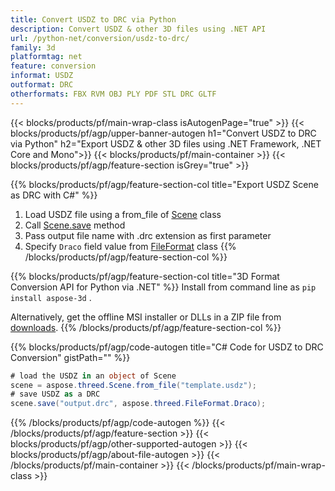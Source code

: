 ```yaml
---
title: Convert USDZ to DRC via Python 
description: Convert USDZ & other 3D files using .NET API
url: /python-net/conversion/usdz-to-drc/
family: 3d
platformtag: net
feature: conversion
informat: USDZ
outformat: DRC
otherformats: FBX RVM OBJ PLY PDF STL DRC GLTF 
---
```


{{< blocks/products/pf/main-wrap-class isAutogenPage="true" >}}
{{< blocks/products/pf/agp/upper-banner-autogen h1="Convert USDZ to DRC via Python" h2="Export USDZ & other 3D files using .NET Framework, .NET Core and Mono">}}
{{< blocks/products/pf/main-container >}}
{{< blocks/products/pf/agp/feature-section isGrey="true" >}}

{{% blocks/products/pf/agp/feature-section-col title="Export USDZ Scene as DRC with C#" %}}
1. Load USDZ file using a from_file of [Scene](https://apireference.aspose.com/3d/net/aspose.threed/scene) class
2. Call [Scene.save](https://apireference.aspose.com/3d/net/aspose.threed/scene/methods/save/index) method
3. Pass output file name with .drc extension as first parameter
4. Specify `Draco` field value from [FileFormat](https://apireference.aspose.com/3d/net/aspose.threed/fileformat/fields/index) class
{{% /blocks/products/pf/agp/feature-section-col %}}

{{% blocks/products/pf/agp/feature-section-col title="3D Format Conversion API for Python via .NET" %}}
Install from command line as ```pip install aspose-3d``` .

Alternatively, get the offline MSI installer or DLLs in a ZIP file from [downloads](https://downloads.aspose.com/3d/python-net).
{{% /blocks/products/pf/agp/feature-section-col %}}

{{% blocks/products/pf/agp/code-autogen title="C# Code for USDZ to DRC Conversion" gistPath="" %}}
```cs
# load the USDZ in an object of Scene 
scene = aspose.threed.Scene.from_file("template.usdz");
# save USDZ as a DRC 
scene.save("output.drc", aspose.threed.FileFormat.Draco);
```
{{% /blocks/products/pf/agp/code-autogen %}}
{{< /blocks/products/pf/agp/feature-section >}}
{{< blocks/products/pf/agp/other-supported-autogen >}}
{{< blocks/products/pf/agp/about-file-autogen >}}
{{< /blocks/products/pf/main-container >}}
{{< /blocks/products/pf/main-wrap-class >}}